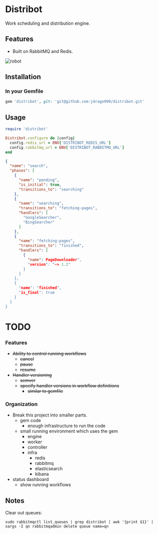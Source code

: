 
# Distribot

Work scheduling and distribution engine.

## Features

  * Built on RabbitMQ and Redis.

![robot](https://cdn2.iconfinder.com/data/icons/windows-8-metro-style/512/robot.png)

## Installation

### In your Gemfile

```ruby
gem 'distribot', git: 'git@github.com:jdrago999/distribot.git'
```

## Usage

```ruby
require 'distribot'

Distribot.configure do |config|
  config.redis_url = ENV['DISTRIBOT_REDIS_URL']
  config.rabbitmq_url = ENV['DISTRIBOT_RABBITMQ_URL']
end
```

```json
{
  "name": "search",
  "phases": [
    {
      "name": "pending",
      "is_initial": true,
      "transitions_to": "searching"
    },
    {
      "name": "searching",
      "transitions_to": "fetching-pages",
      "handlers": [
        "GoogleSearcher",
        "BingSearcher"
      ]
    },
    {
      "name": "fetching-pages",
      "transitions_to": "finished",
      "handlers": [
        {
          "name": PageDownloader",
          "version": "~> 1.2"
        }
      ]
    },
    {
      "name": "finished",
      "is_final": true
    }
  ]
}
```

# TODO

### Features

  * ~~Ability to control running workflows~~
    * ~~cancel~~
    * ~~pause~~
    * ~~resume~~
  * ~~Handler versioning~~
    * ~~semver~~
    * ~~specify handler versions in workflow definitions~~
      * ~~similar to gemfile~~

### Organization

  * Break this project into smaller parts.
    * gem code
      * enough infrastructure to run the code
    * small running environment which uses the gem
      * engine
      * worker
      * controller
      * infra
        * redis
        * rabbitmq
        * elasticsearch
        * kibana
  * status dashboard
    * show running workflows


## Notes

Clear out queues:

`sudo rabbitmqctl list_queues | grep distribot | awk '{print $1}' | xargs -I qn rabbitmqadmin delete queue name=qn`

